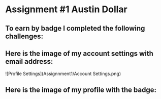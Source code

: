 # Assignment #1 Austin Dollar

## To earn by badge I completed the following challenges:






## Here is the image of my account settings with email address:


![Profile Settings](Assignnment1/Account Settings.png)


## Here is the image of my profile with the badge:






